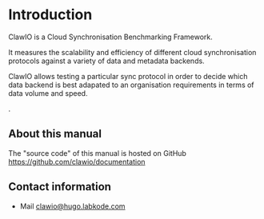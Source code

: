 # Introduction

ClawIO is a Cloud Synchronisation Benchmarking Framework.

It measures the scalability and efficiency of different cloud synchronisation protocols against a variety of data and metadata backends.

ClawIO allows testing a particular sync protocol in order to decide which data backend is best adapated to an organisation requirements in terms of data volume and speed.

.

## About this manual

The "source code" of this manual is hosted on GitHub https://github.com/clawio/documentation

## Contact information

* Mail [clawio@hugo.labkode.com](mailto:clawio@hugo.labkode.com)

